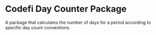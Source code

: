 # Codefi Day Counter Package

A package that calculates the number of days for a period according to specific day count conventions.
